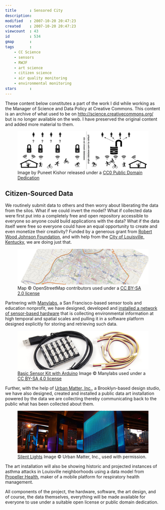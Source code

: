 ```yaml
---
title      : Sensored City
description: 
modified   : 2007-10-20 20:47:23
created    : 2007-10-20 20:47:23
viewcount  : 43
id         : 534
gmap       : 
tags       :
    - CC Science
    - sensors
    - RWJF
    - art science
    - citizen science
    - air quality monitoring
    - environmental monitoring
stars      : 
---
```


<div class="archive">
    These content below constitutes a part of the work I did while working as the Manager of Science and Data Policy at Creative Commons. This content is an archive of what used to be on <u>http://science.creativecommons.org/</u> but is no longer available on the web. I have preserved the original content and added more material to them.
</div>

<figure>
    <img src="img/inverted-model-of-data-collection.png">
    <figcaption>Image by Puneet Kishor released under a <a href="http://creativecommons.org/publicdomain/zero/1.0/" target="_blank">CC0 Public Domain Dedication</a></figcaption>
</figure>

## Citizen-Sourced Data

We routinely submit data to others and then worry about liberating the data from the silos. What if we could invert the model? What if collected data were first put into a completely free and open repository accessible to everyone so anyone could build applications with the data? What if the data itself were free so everyone could have an equal opportunity to create and even monetize their creativity? Funded by a generous grant from <a href="http://www.rwjf.org" target="_blank">Robert Wood Johnson Foundation</a>, and with help from the <a href="http://www.louisvilleky.gov" target="_blank">City of Louisville, Kentucky</a>, we are doing just that.

<figure>
    <img src="img/louisville.jpg">
    <figcaption>Map © OpenStreetMap contributors used under a <a href="http://creativecommons.org/licenses/by-sa/2.0/" target="_blank">CC BY-SA 2.0 license</a></figcaption>
</figure>

Partnering with <a href="https://www.manylabs.org" target="_blank">Manylabs</a>, a San Francisco-based sensor tools and education nonprofit, we have designed, developed and <a href="sensors.html">installed a network of sensor-based hardware</a> that is collecting environmental information at high temporal and spatial scales and pulling it in a software platform designed explicitly for storing and retrieving such data.

<figure>
    <img src="img/basic-kit-arduino.jpg">
    <figcaption><a href="http://store.manylabs.org/products/k0001" target="_blank">Basic Sensor Kit with Arduino</a> Image © Manylabs used under a <a href="http://creativecommons.org/licenses/by-sa/4.0/" target="_blank">CC BY-SA 4.0 license</a></figcaption>
</figure>

Further, with the help of <a href="http://urbanmatterinc.com" target="_blank">Urban Matter, Inc.</a>, a Brooklyn-based design studio, we have also designed, created and installed a public data art installation powered by the data we are collecting thereby communicating back to the public what has been collected about them.

<figure>
    <img src="img/Silent-Lights_131.jpg">
    <figcaption><a href="http://urbanmatterinc.com/silent-lights/" target="_blank">Silent Lights</a> Image ©  Urban Matter, Inc., used with permission.</figcaption>
</figure>

The art installation will also be showing historic and projected instances of asthma attacks in Louisville neighborhoods using a data model from <a href="http://propellerhealth.com" target="_blank">Propeller Health</a>, maker of a mobile platform for respiratory health management.

All components of the project, the hardware, software, the art design, and of course, the data themselves, everything will be made available for everyone to use under a suitable open license or public domain dedication.